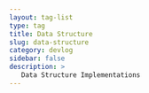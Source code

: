 ```yaml
---
layout: tag-list
type: tag
title: Data Structure
slug: data-structure
category: devlog
sidebar: false
description: >
   Data Structure Implementations
---
```

